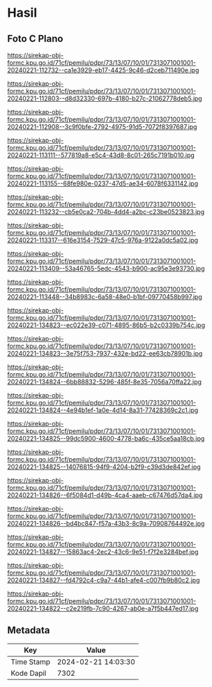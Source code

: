 # Hasil

## Foto C Plano

https://sirekap-obj-formc.kpu.go.id/71cf/pemilu/pdpr/73/13/07/10/01/7313071001001-20240221-112732--ca1e3929-eb17-4425-9c46-d2ceb711490e.jpg

https://sirekap-obj-formc.kpu.go.id/71cf/pemilu/pdpr/73/13/07/10/01/7313071001001-20240221-112803--d8d32330-697b-4180-b27c-21062778deb5.jpg

https://sirekap-obj-formc.kpu.go.id/71cf/pemilu/pdpr/73/13/07/10/01/7313071001001-20240221-112908--3c9f0bfe-2792-4975-91d5-7072f8397687.jpg

https://sirekap-obj-formc.kpu.go.id/71cf/pemilu/pdpr/73/13/07/10/01/7313071001001-20240221-113111--577819a8-e5c4-43d8-8c01-265c7191b010.jpg

https://sirekap-obj-formc.kpu.go.id/71cf/pemilu/pdpr/73/13/07/10/01/7313071001001-20240221-113155--68fe980e-0237-47d5-ae34-6078f6331142.jpg

https://sirekap-obj-formc.kpu.go.id/71cf/pemilu/pdpr/73/13/07/10/01/7313071001001-20240221-113232--cb5e0ca2-704b-4dd4-a2bc-c23be0523823.jpg

https://sirekap-obj-formc.kpu.go.id/71cf/pemilu/pdpr/73/13/07/10/01/7313071001001-20240221-113317--616e3154-7529-47c5-976a-9122a0dc5a02.jpg

https://sirekap-obj-formc.kpu.go.id/71cf/pemilu/pdpr/73/13/07/10/01/7313071001001-20240221-113409--53a46765-5edc-4543-b900-ac95e3e93730.jpg

https://sirekap-obj-formc.kpu.go.id/71cf/pemilu/pdpr/73/13/07/10/01/7313071001001-20240221-113448--34b8983c-6a58-48e0-b1bf-09770458b997.jpg

https://sirekap-obj-formc.kpu.go.id/71cf/pemilu/pdpr/73/13/07/10/01/7313071001001-20240221-134823--ec022e39-c071-4895-86b5-b2c0339b754c.jpg

https://sirekap-obj-formc.kpu.go.id/71cf/pemilu/pdpr/73/13/07/10/01/7313071001001-20240221-134823--3e75f753-7937-432e-bd22-ee63cb78901b.jpg

https://sirekap-obj-formc.kpu.go.id/71cf/pemilu/pdpr/73/13/07/10/01/7313071001001-20240221-134824--6bb88832-5296-485f-8e35-7056a70ffa22.jpg

https://sirekap-obj-formc.kpu.go.id/71cf/pemilu/pdpr/73/13/07/10/01/7313071001001-20240221-134824--4e94b1ef-1a0e-4d14-8a31-77428369c2c1.jpg

https://sirekap-obj-formc.kpu.go.id/71cf/pemilu/pdpr/73/13/07/10/01/7313071001001-20240221-134825--99dc5900-4600-4778-ba6c-435ce5aa18cb.jpg

https://sirekap-obj-formc.kpu.go.id/71cf/pemilu/pdpr/73/13/07/10/01/7313071001001-20240221-134825--14076815-94f9-4204-b2f9-c39d3de842ef.jpg

https://sirekap-obj-formc.kpu.go.id/71cf/pemilu/pdpr/73/13/07/10/01/7313071001001-20240221-134826--6f5084d1-d49b-4ca4-aaeb-c67476d57da4.jpg

https://sirekap-obj-formc.kpu.go.id/71cf/pemilu/pdpr/73/13/07/10/01/7313071001001-20240221-134826--bd4bc847-f57a-43b3-8c9a-70908764492e.jpg

https://sirekap-obj-formc.kpu.go.id/71cf/pemilu/pdpr/73/13/07/10/01/7313071001001-20240221-134827--15863ac4-2ec2-43c6-9e51-f7f2e3284bef.jpg

https://sirekap-obj-formc.kpu.go.id/71cf/pemilu/pdpr/73/13/07/10/01/7313071001001-20240221-134827--fd4792c4-c9a7-44b1-afe4-c007fb9b80c2.jpg

https://sirekap-obj-formc.kpu.go.id/71cf/pemilu/pdpr/73/13/07/10/01/7313071001001-20240221-134822--c2e219fb-7c90-4267-ab0e-a7f5b447ed17.jpg


## Metadata

| Key        | Value               |
| ---------- | ------------------- |
| Time Stamp | 2024-02-21 14:03:30 |
| Kode Dapil | 7302                |



